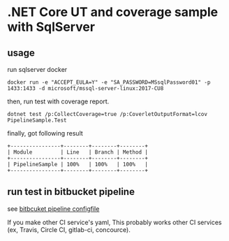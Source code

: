 # .NET Core UT and coverage sample with SqlServer

## usage

run sqlserver docker

```
docker run -e "ACCEPT_EULA=Y" -e "SA_PASSWORD=MSsqlPassword01" -p 1433:1433 -d microsoft/mssql-server-linux:2017-CU8
```

then, run test with coverage report.

`dotnet test /p:CollectCoverage=true /p:CoverletOutputFormat=lcov PipelineSample.Test`

finally, got following result

```
+----------------+--------+--------+--------+
| Module         | Line   | Branch | Method |
+----------------+--------+--------+--------+
| PipelineSample | 100%   | 100%   | 100%   |
+----------------+--------+--------+--------+
```

## run test in bitbucket pipeline

see [bitbcuket pipeline configfile](./bitbucket-pipelines.yml)

If you make other CI service's yaml,
This probably works other CI services (ex, Travis, Circle CI, gitlab-ci, concource).
